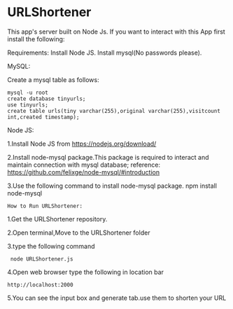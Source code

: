 # URLShortener

This app's  server built on Node Js.
If you want to interact with this App first install the following:

Requirements:
Install Node JS.
Install mysql(No passwords please).

MySQL:

Create a mysql table as follows:

    mysql -u root
    create database tinyurls;
    use tinyurls;
    create table urls(tiny varchar(255),original varchar(255),visitcount int,created timestamp);

Node JS:

1.Install Node JS from https://nodejs.org/download/  
  

2.Install node-mysql package.This package is required to interact and maintain connection with mysql database;
  reference: https://github.com/felixge/node-mysql/#introduction
  
3.Use the following command to install node-mysql package.
  npm install node-mysql  

    How to Run URLShortener:


1.Get the URLShortener repository.

2.Open terminal,Move to the URLShortener folder

3.type the following command

     node URLShortener.js
  
4.Open web browser type the following in location bar 

    http://localhost:2000
  
5.You can see the input box and generate tab.use them to shorten your URL


